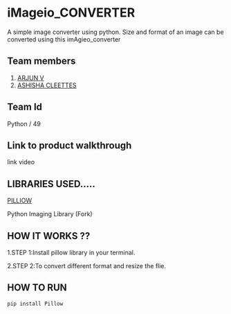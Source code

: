 # iMageio_CONVERTER

A simple image converter using python. Size and format of an image can be converted using this imAgieo_converter

## Team members

1. [ARJUN V](https://github.com/arjunvaradiyill)
2. [ASHISHA CLEETTES](https://github.com/AshishaCleettes)


## Team Id

Python / 49

## Link to product walkthrough

link video
 
 ## LIBRARIES USED.....
 
 [PILLIOW](https://pypi.org/project/Pillow/)
 
Python Imaging Library (Fork)
 
 ## HOW IT WORKS ??

1.STEP 1:Install pillow library in your terminal.

2.STEP 2:To convert different format and resize the flie.

## HOW TO RUN 

```pip install Pillow```

